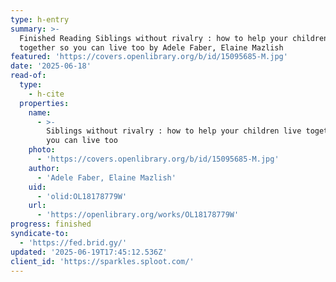 ```yaml
---
type: h-entry
summary: >-
  Finished Reading Siblings without rivalry : how to help your children live
  together so you can live too by Adele Faber, Elaine Mazlish
featured: 'https://covers.openlibrary.org/b/id/15095685-M.jpg'
date: '2025-06-18'
read-of:
  type:
    - h-cite
  properties:
    name:
      - >-
        Siblings without rivalry : how to help your children live together so
        you can live too
    photo:
      - 'https://covers.openlibrary.org/b/id/15095685-M.jpg'
    author:
      - 'Adele Faber, Elaine Mazlish'
    uid:
      - 'olid:OL18178779W'
    url:
      - 'https://openlibrary.org/works/OL18178779W'
progress: finished
syndicate-to:
  - 'https://fed.brid.gy/'
updated: '2025-06-19T17:45:12.536Z'
client_id: 'https://sparkles.sploot.com/'
---
```


